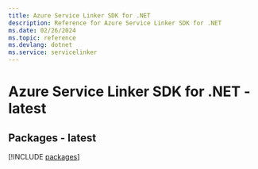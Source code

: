 ```yaml
---
title: Azure Service Linker SDK for .NET
description: Reference for Azure Service Linker SDK for .NET
ms.date: 02/26/2024
ms.topic: reference
ms.devlang: dotnet
ms.service: servicelinker
---
```

# Azure Service Linker SDK for .NET - latest
## Packages - latest
[!INCLUDE [packages](service-linker-index.md)]